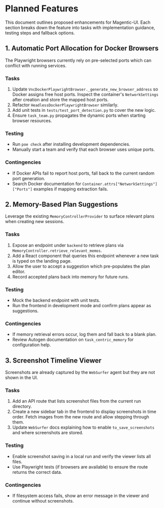 # Planned Features

This document outlines proposed enhancements for Magentic-UI.
Each section breaks down the feature into tasks with implementation guidance, testing steps and fallback options.

## 1. Automatic Port Allocation for Docker Browsers
The Playwright browsers currently rely on pre-selected ports which can conflict
with running services.

### Tasks
1. Update `VncDockerPlaywrightBrowser._generate_new_browser_address` so Docker
   assigns free host ports. Inspect the container's `NetworkSettings` after
   creation and store the mapped host ports.
2. Refactor `HeadlessDockerPlaywrightBrowser` similarly.
3. Add unit tests in `tests/test_port_detection.py` to cover the new logic.
4. Ensure `task_team.py` propagates the dynamic ports when starting browser
   resources.

### Testing
- Run `poe check` after installing development dependencies.
- Manually start a team and verify that each browser uses unique ports.

### Contingencies
- If Docker APIs fail to report host ports, fall back to the current random port
  generation.
- Search Docker documentation for `Container.attrs["NetworkSettings"]["Ports"]`
  examples if mapping extraction fails.

## 2. Memory-Based Plan Suggestions
Leverage the existing `MemoryControllerProvider` to surface relevant plans when
creating new sessions.

### Tasks
1. Expose an endpoint under `backend` to retrieve plans via
   `MemoryController.retrieve_relevant_memos`.
2. Add a React component that queries this endpoint whenever a new task is typed
   on the landing page.
3. Allow the user to accept a suggestion which pre-populates the plan editor.
4. Record accepted plans back into memory for future runs.

### Testing
- Mock the backend endpoint with unit tests.
- Run the frontend in development mode and confirm plans appear as suggestions.

### Contingencies
- If memory retrieval errors occur, log them and fall back to a blank plan.
- Review Autogen documentation on `task_centric_memory` for configuration help.

## 3. Screenshot Timeline Viewer
Screenshots are already captured by the `WebSurfer` agent but they are not shown
in the UI.

### Tasks
1. Add an API route that lists screenshot files from the current run directory.
2. Create a new sidebar tab in the frontend to display screenshots in time
   order. Fetch images from the new route and allow stepping through them.
3. Update `WebSurfer` docs explaining how to enable `to_save_screenshots` and
   where screenshots are stored.

### Testing
- Enable screenshot saving in a local run and verify the viewer lists all files.
- Use Playwright tests (if browsers are available) to ensure the route returns
  the correct data.

### Contingencies
- If filesystem access fails, show an error message in the viewer and continue
  without screenshots.

